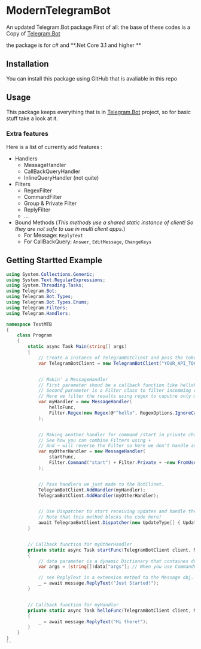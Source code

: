 # ModernTelegramBot
An updated Telegram.Bot package
First of all: the base of these codes is a Copy of [Telegram.Bot](https://github.com/TelegramBots/Telegram.Bot)

the package is for c# and **.Net Core 3.1 and higher **

## Installation 
You can install this package using GitHub that is avaliable in this repo

## Usage
This package keeps everything that is in [Telegram.Bot](https://github.com/TelegramBots/Telegram.Bot) project, so for basic stuff take a look at it.

### Extra features 
Here is a list of currently add features :
  - Handlers
    - MessageHandler
    - CallBackQueryHandler
    - InlineQueryHandler (not quite)
  - Filters
    - RegexFilter
    - CommandFilter
    - Group & Private Filter
    - ReplyFilter
    - ...
  - Bound Methods (_This methods use a shared static instance of client! So they are not safe to use in multi client apps._)
    - For Message: `ReplyText`
    - For CallBackQuery: `Answer`, `EditMessage`, `ChangeKeys`
    
## Getting Startted Example

```cs
using System.Collections.Generic;
using System.Text.RegularExpressions;
using System.Threading.Tasks;
using Telegram.Bot;
using Telegram.Bot.Types;
using Telegram.Bot.Types.Enums;
using Telegram.Filters;
using Telegram.Handlers;

namespace TestMTB
{
    class Program
    {
        static async Task Main(string[] args)
        {
            // Create a instance of TelegramBotClient and pass the token you got from @BotFather
            var TelegramBotClient = new TelegramBotClient("YOUR_API_TOKEN");


            // Makin' a MessageHandler
            // First parameter shoud be a callback function like helloFunc here
            // Second parameter is a Filter class to filter incomming updates for this handler
            // Here we filter the results using regex to caputre only messages starting with Hello.
            var myHandler = new MessageHandler(
                helloFunc, 
                Filter.Regex(new Regex(@"^hello", RegexOptions.IgnoreCase))
            );


            // Making another handler for command /start in private chat only.
            // See how you can combine Filters using +
            // And ~ will reverse the Filter so here we don't handle any messages from '1234577'
            var myOtherHandler = new MessageHandler(
                startFunc,
                Filter.Command("start") + Filter.Private + ~new FromUsersFilter(1234577)
            );


            // Pass handlers we just made to the BotClinet.
            TelegramBotClient.AddHandler(myHandler);
            TelegramBotClient.AddHandler(myOtherHandler);


            // Use Dispatcher to start receiving updates and handle them
            // Note that this method blocks the code here!
            await TelegramBotClient.Dispatcher(new UpdateType[] { UpdateType.Message });
        }


        // Callback function for myOtherHandler
        private static async Task startFunc(TelegramBotClient client, Message message, Dictionary<string, dynamic> data)
        {
            // data parameter is a dynamic Dictionary that containes data depending on your filters
            var args = (string[])data["args"]; // When you use CommandFilter you have args in data Dictionary

            // see ReplyText is a extension method to the Message obj.
            _ = await message.ReplyText("Just Started!");
        }


        // Callback function for myHandler
        private static async Task helloFunc(TelegramBotClient client, Message message, Dictionary<string, dynamic> data)
        {
            _ = await message.ReplyText("Hi there!");
        }
    }
}
``
    

